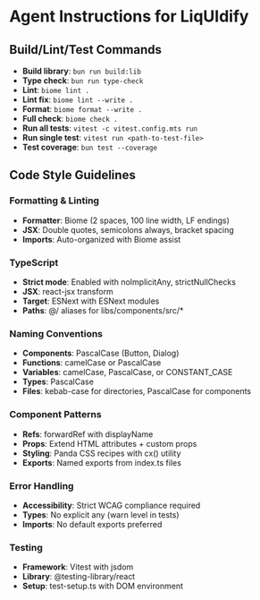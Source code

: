 # Agent Instructions for LiqUIdify

## Build/Lint/Test Commands
- **Build library**: `bun run build:lib`
- **Type check**: `bun run type-check`
- **Lint**: `biome lint .`
- **Lint fix**: `biome lint --write .`
- **Format**: `biome format --write .`
- **Full check**: `biome check .`
- **Run all tests**: `vitest -c vitest.config.mts run`
- **Run single test**: `vitest run <path-to-test-file>`
- **Test coverage**: `bun test --coverage`

## Code Style Guidelines

### Formatting & Linting
- **Formatter**: Biome (2 spaces, 100 line width, LF endings)
- **JSX**: Double quotes, semicolons always, bracket spacing
- **Imports**: Auto-organized with Biome assist

### TypeScript
- **Strict mode**: Enabled with noImplicitAny, strictNullChecks
- **JSX**: react-jsx transform
- **Target**: ESNext with ESNext modules
- **Paths**: @/ aliases for libs/components/src/*

### Naming Conventions
- **Components**: PascalCase (Button, Dialog)
- **Functions**: camelCase or PascalCase
- **Variables**: camelCase, PascalCase, or CONSTANT_CASE
- **Types**: PascalCase
- **Files**: kebab-case for directories, PascalCase for components

### Component Patterns
- **Refs**: forwardRef with displayName
- **Props**: Extend HTML attributes + custom props
- **Styling**: Panda CSS recipes with cx() utility
- **Exports**: Named exports from index.ts files

### Error Handling
- **Accessibility**: Strict WCAG compliance required
- **Types**: No explicit any (warn level in tests)
- **Imports**: No default exports preferred

### Testing
- **Framework**: Vitest with jsdom
- **Library**: @testing-library/react
- **Setup**: test-setup.ts with DOM environment
